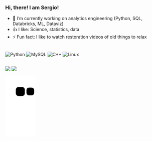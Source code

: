 ### Hi, there! I am Sergio!

- 🔭 I’m currently working on analytics engineering (Python, SQL, Databricks, ML, Dataviz)
- 👍 I like: Science, statistics, data
- ⚡ Fun fact: I like to watch restoration videos of old things to relax

</div>
<div style="display: inline_block"><br>

  <img align="center" alt="Python" src="https://img.shields.io/badge/Python-14354C?style=for-the-badge&logo=python&logoColor=white">
  <img align="center" alt="MySQL" src="https://img.shields.io/badge/MySQL-005C84?style=for-the-badge&logo=mysql&logoColor=white">
  <img align="center" alt="C++" src="https://img.shields.io/badge/C%2B%2B-00599C?style=for-the-badge&logo=c%2B%2B&logoColor=white">
  <img align="center" alt="Linux" src="https://img.shields.io/badge/Linux-FCC624?style=for-the-badge&logo=linux&logoColor=black">
</div>

##

<div> 
  
  <a href = "mailto:sergiolucio.ns@gmail.com"><img src="https://img.shields.io/badge/-Gmail-%23333?style=for-the-badge&logo=gmail&logoColor=white" target="_blank"></a>
  <a href="https://www.linkedin.com/in/sergiolucion" target="_blank"><img src="https://img.shields.io/badge/-LinkedIn-%230077B5?style=for-the-badge&logo=linkedin&logoColor=white" target="_blank"></a> 
 
  ![Snake animation](https://github.com/luciosh/luciosh/blob/output/github-contribution-grid-snake.svg)
 
</div>
